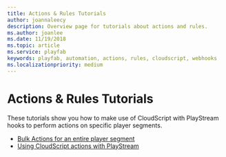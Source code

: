 ```yaml
---
title: Actions & Rules Tutorials
author: joannaleecy
description: Overview page for tutorials about actions and rules.
ms.author: joanlee
ms.date: 11/19/2018
ms.topic: article
ms.service: playfab
keywords: playfab, automation, actions, rules, cloudscript, webhooks
ms.localizationpriority: medium
---
```


# Actions &amp; Rules Tutorials

These tutorials show you how to make use of CloudScript with PlayStream hooks to perform actions on specific player segments.

- [Bulk Actions for an entire player segment](bulk-actions-for-an-entire-player-segment.md)
- [Using CloudScript actions with PlayStream](using-cloudscript-actions-with-playstream.md)
